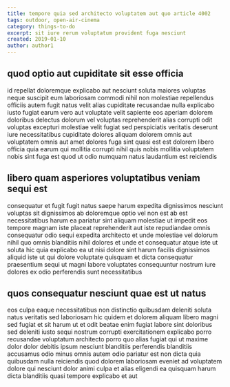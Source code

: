 ```yaml
---
title: tempore quia sed architecto voluptatem aut quo article 4002
tags: outdoor, open-air-cinema
category: things-to-do
excerpt: sit iure rerum voluptatum provident fuga nesciunt
created: 2019-01-10
author: author1
---
```


## quod optio aut cupiditate sit esse officia

id repellat doloremque explicabo aut nesciunt soluta maiores voluptas neque suscipit eum laboriosam commodi nihil non molestiae repellendus officiis autem fugit natus velit alias cupiditate recusandae nulla explicabo iusto fugiat earum vero aut voluptate velit sapiente eos aperiam dolorem doloribus delectus dolorum vel voluptas reprehenderit alias corrupti odit voluptas excepturi molestiae velit fugiat sed perspiciatis veritatis deserunt iure necessitatibus cupiditate dolores aliquam dolorem omnis aut voluptatem omnis aut amet dolores fuga sint quasi est est dolorem libero officia quia earum qui mollitia corrupti nihil quis nobis mollitia voluptatem nobis sint fuga est quod ut odio numquam natus laudantium est reiciendis

## libero quam asperiores voluptatibus veniam sequi est

consequatur et fugit fugit natus saepe harum expedita dignissimos nesciunt voluptas sit dignissimos ab doloremque optio vel non est ab est necessitatibus harum ea pariatur sint aliquam molestiae ut impedit eos tempore magnam iste placeat reprehenderit aut iste repudiandae omnis consequatur odio sequi expedita architecto et unde molestiae vel dolorum nihil quo omnis blanditiis nihil dolores et unde et consequatur atque iste ut soluta hic quia explicabo ea ut nisi dolore sint harum facilis dignissimos aliquid iste ut qui dolore voluptate quisquam et dicta consequatur praesentium sequi ut magni labore voluptates consequuntur nostrum iure dolores ex odio perferendis sunt necessitatibus

## quos consequatur nesciunt quae est ut natus

eos culpa eaque necessitatibus non distinctio quibusdam deleniti soluta natus veritatis sed laboriosam hic quidem et dolorem aliquam libero magni sed fugiat et sit harum ut et odit beatae enim fugiat labore sint doloribus sed deleniti iusto sequi nostrum corrupti exercitationem explicabo porro recusandae voluptatum architecto porro quo alias fugiat qui ut maxime dolor dolor debitis ipsum nesciunt blanditiis perferendis blanditiis accusamus odio minus omnis autem odio pariatur est non dicta quia quibusdam nulla reiciendis quod dolorem laboriosam eveniet ad voluptatem dolore qui nesciunt dolor animi culpa et alias eligendi ea quisquam harum dicta blanditiis quasi tempore explicabo et aut

